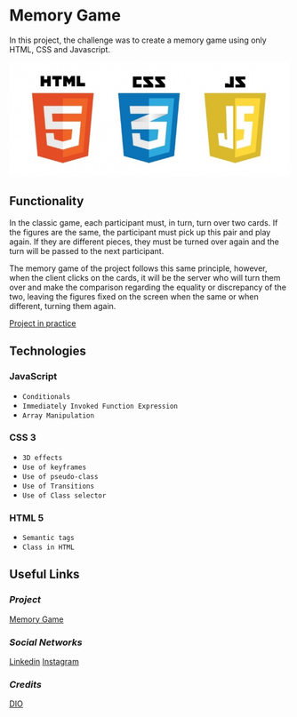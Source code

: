 # **Memory Game**

In this project, the challenge was to create a memory game using only HTML, CSS and Javascript.

![Technologies](https://raw.githubusercontent.com/LayzaDev/MemoryGame-DesignChallenge/main/img/tecnologies.png)

## **Functionality**

In the classic game, each participant must, in turn, turn over two cards. If the figures are the same, the participant must pick up this pair and play again. If they are different pieces, they must be turned over again and the turn will be passed to the next participant.

The memory game of the project follows this same principle, however, when the client clicks on the cards, it will be the server who will turn them over and make the comparison regarding the equality or discrepancy of the two, leaving the figures fixed on the screen when the same or when different, turning them again.

[Project in practice](https://youtu.be/SRmHyZytx8M)

## **Technologies**

### **JavaScript**

- `Conditionals`
- `Immediately Invoked Function Expression `
- `Array Manipulation`

### **CSS 3**

- `3D effects`
- `Use of keyframes`
- `Use of pseudo-class`
- `Use of Transitions`
- `Use of Class selector`

### **HTML 5**

- `Semantic tags`
- `Class in HTML`

## **Useful Links**

### _Project_

[Memory Game]()

### _Social Networks_

[Linkedin](https://www.linkedin.com/in/layza-nauane-dev12/)
[Instagram](https://www.instagram.com/layza.nauane/)

### _Credits_

[DIO](https://www.dio.me/en)
